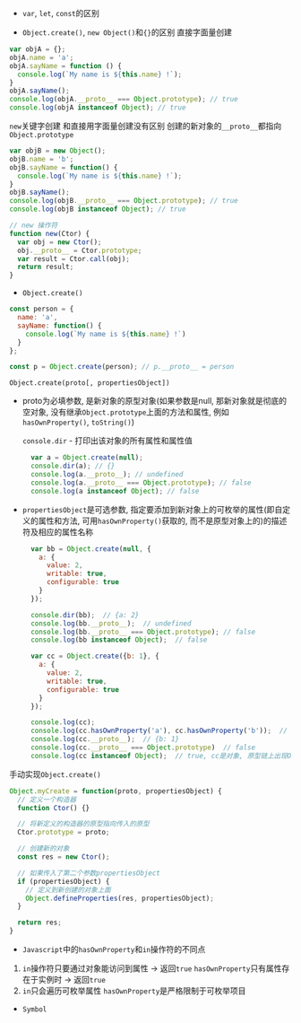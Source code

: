 - `var`, `let`, `const`的区别



- `Object.create()`, `new Object()`和`{}`的区别
直接字面量创建
```javascript
var objA = {};
objA.name = 'a';
objA.sayName = function () {
  console.log(`My name is ${this.name} !`);
}
objA.sayName();
console.log(objA.__proto__ === Object.prototype); // true
console.log(objA instanceof Object); // true
```

`new`关键字创建
和直接用字面量创建没有区别
创建的新对象的`__proto__`都指向`Object.prototype`
```javascript
var objB = new Object();
objB.name = 'b';
objB.sayName = function() {
  console.log(`My name is ${this.name} !`);
}
objB.sayName();
console.log(objB.__proto__ === Object.prototype); // true
console.log(objB instanceof Object); // true
```

```javascript
// new 操作符
function new(Ctor) {
  var obj = new Ctor();
  obj.__proto__ = Ctor.prototype;
  var result = Ctor.call(obj);
  return result;
}
```

- `Object.create()`
```javascript
const person = {
  name: 'a',
  sayName: function() {
    console.log(`My name is ${this.name} !`)
  }
};

const p = Object.create(person); // p.__proto__ = person
```
`Object.create(proto[, propertiesObject])`
  - proto为必填参数, 是新对象的原型对象(如果参数是null, 那新对象就是彻底的空对象, 没有继承`Object.prototype`上面的方法和属性, 例如`hasOwnProperty()`, `toString()`)

    `console.dir` - 打印出该对象的所有属性和属性值

    ```javascript
      var a = Object.create(null);
      console.dir(a); // {}
      console.log(a.__proto__); // undefined
      console.log(a.__proto__ === Object.prototype); // false
      console.log(a instanceof Object); // false 
    ```
  - `propertiesObject`是可选参数, 指定要添加到新对象上的可枚举的属性(即自定义的属性和方法, 可用`hasOwnProperty()`获取的, 而不是原型对象上的)的描述符及相应的属性名称
    ```javascript
      var bb = Object.create(null, {
        a: {
          value: 2,
          writable: true,
          configurable: true
        }
      });

      console.dir(bb);  // {a: 2}
      console.log(bb.__proto__);  // undefined
      console.log(bb.__proto__ === Object.prototype); // false
      console.log(bb instanceof Object);  // false
    ```

    ```javascript
      var cc = Object.create({b: 1}, {
        a: {
          value: 2,
          writable: true,
          configurable: true
        }
      });

      console.log(cc);
      console.log(cc.hasOwnProperty('a'), cc.hasOwnProperty('b'));  // true false, 说明第二个参数设置的是新对象自身可枚举的属性
      console.log(cc.__proto__);  // {b: 1}
      console.log(cc.__proto__ === Object.prototype)  // false
      console.log(cc instanceof Object);  // true, cc是对象, 原型链上出现Object 
    ```

手动实现`Object.create()`
```javascript
Object.myCreate = function(proto, propertiesObject) {
  // 定义一个构造器
  function Ctor() {}

  // 将新定义的构造器的原型指向传入的原型
  Ctor.prototype = proto;

  // 创建新的对象
  const res = new Ctor();

  // 如果传入了第二个参数propertiesObject
  if (propertiesObject) {
    // 定义到新创建的对象上面
    Object.defineProperties(res, propertiesObject);
  }

  return res;
}
```

- `Javascript`中的`hasOwnProperty`和`in`操作符的不同点

1. `in`操作符只要通过对象能访问到属性 -> 返回`true`
    `hasOwnProperty`只有属性存在于实例时 -> 返回`true`
2. `in`只会遍历可枚举属性
    `hasOwnProperty`是严格限制于可枚举项目


- `Symbol`

